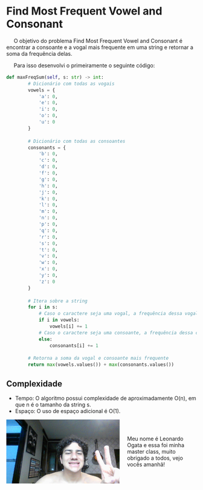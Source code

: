 # Find Most Frequent Vowel and Consonant

&nbsp;&nbsp;&nbsp;&nbsp; O objetivo do problema Find Most Frequent Vowel and Consonant é encontrar a consoante e a vogal mais frequente em uma string e retornar a soma da frequência delas.

&nbsp;&nbsp;&nbsp;&nbsp; Para isso desenvolvi o primeiramente o seguinte código: 

```python
def maxFreqSum(self, s: str) -> int:
        # Dicionário com todas as vogais
        vowels = {
            'a': 0,
            'e': 0,
            'i': 0,
            'o': 0,
            'u': 0
        }

        # Dicionário com todas as consoantes
        consonants = {
            'b': 0,
            'c': 0,
            'd': 0,
            'f': 0,
            'g': 0,
            'h': 0,
            'j': 0,
            'k': 0,
            'l': 0,
            'm': 0,
            'n': 0,
            'p': 0,
            'q': 0,
            'r': 0,
            's': 0,
            't': 0,
            'v': 0,
            'w': 0,
            'x': 0,
            'y': 0,
            'z': 0
        }
        
        # Itera sobre a string
        for i in s:
            # Caso o caractere seja uma vogal, a frequência dessa vogal é incrementada
            if i in vowels:
                vowels[i] += 1
            # Caso o caractere seja uma consoante, a frequência dessa consoante é incrementada
            else: 
                consonants[i] += 1
        
        # Retorna a soma da vogal e consoante mais frequente
        return max(vowels.values()) + max(consonants.values())
```

## Complexidade
- Tempo: O algoritmo possui complexidade de aproximadamente O(n), em que n é o tamanho da string s.
- Espaço: O uso de espaço adicional é O(1).

<div style="display: flex; align-items: center; justify-content: center;">
    <img src="leoogata95.jpg" alt="leoogata" style="width: 300px; height: auto; margin-right: 20px;">
    <div>
        <p>Meu nome é Leonardo Ogata e essa foi minha master class, muito obrigado a todos, vejo vocês amanhã!</p>
    </div>
</div>

